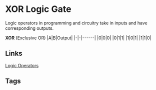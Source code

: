 # XOR Logic Gate 

Logic operators in programming and circuitry take in inputs and have corresponding outputs.

**XOR** (Exclusive OR)
|A|B|Output|
|-|-|------|
|0|0|0|
|0|1|1|
|1|0|1|
|1|1|0|

## Links
[Logic Operators](../202305122125)

## Tags
